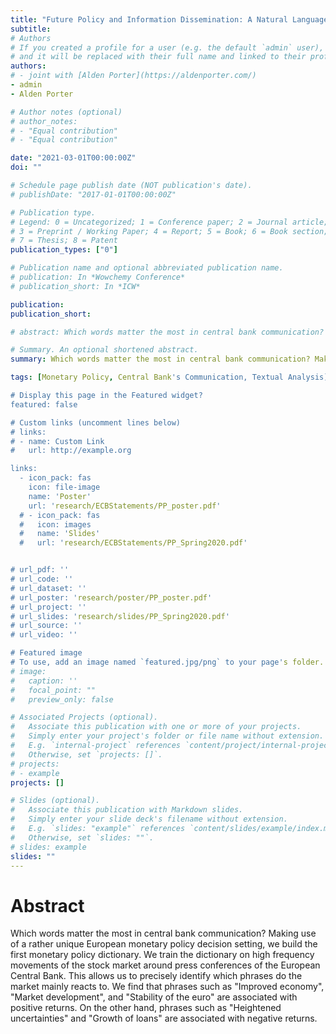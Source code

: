 ```yaml
---
title: "Future Policy and Information Dissemination: A Natural Language Processing Approach"
subtitle:
# Authors
# If you created a profile for a user (e.g. the default `admin` user), write the username (folder name) here 
# and it will be replaced with their full name and linked to their profile.
authors:
# - joint with [Alden Porter](https://aldenporter.com/)
- admin
- Alden Porter

# Author notes (optional)
# author_notes:
# - "Equal contribution"
# - "Equal contribution"

date: "2021-03-01T00:00:00Z"
doi: ""

# Schedule page publish date (NOT publication's date).
# publishDate: "2017-01-01T00:00:00Z"

# Publication type.
# Legend: 0 = Uncategorized; 1 = Conference paper; 2 = Journal article;
# 3 = Preprint / Working Paper; 4 = Report; 5 = Book; 6 = Book section;
# 7 = Thesis; 8 = Patent
publication_types: ["0"]

# Publication name and optional abbreviated publication name.
# publication: In *Wowchemy Conference*
# publication_short: In *ICW*

publication:
publication_short:

# abstract: Which words matter the most in central bank communication? Making use of a rather unique European monetary policy decision setting, we build the first monetary policy dictionary. We train the dictionary on a new intra-day level return data, which allows us to precisely identify which phrases do the market mainly reacts to. As an application, we attempt to distinguish whether financial markets react to learning about current economic conditions or future bank actions.

# Summary. An optional shortened abstract.
summary: Which words matter the most in central bank communication? Making use of a rather unique European monetary policy decision setting, we build the first monetary policy dictionary. We train the dictionary on high frequency movements of the stock market around press conferences of the European Central Bank. This allows us to precisely identify which phrases do the market mainly reacts to. We find that phrases such as "Improved economy", "Market development", and "Stability of the euro" are associated with positive returns. On the other hand, phrases such as "Heightened uncertainties" and "Growth of loans" are associated with negative returns.

tags: [Monetary Policy, Central Bank's Communication, Textual Analysis]

# Display this page in the Featured widget?
featured: false

# Custom links (uncomment lines below)
# links:
# - name: Custom Link
#   url: http://example.org

links:
  - icon_pack: fas
    icon: file-image
    name: 'Poster'
    url: 'research/ECBStatements/PP_poster.pdf'
  # - icon_pack: fas
  #   icon: images
  #   name: 'Slides'
  #   url: 'research/ECBStatements/PP_Spring2020.pdf'


# url_pdf: ''
# url_code: ''
# url_dataset: ''
# url_poster: 'research/poster/PP_poster.pdf'
# url_project: ''
# url_slides: 'research/slides/PP_Spring2020.pdf'
# url_source: ''
# url_video: ''

# Featured image
# To use, add an image named `featured.jpg/png` to your page's folder. 
# image:
#   caption: ''
#   focal_point: ""
#   preview_only: false

# Associated Projects (optional).
#   Associate this publication with one or more of your projects.
#   Simply enter your project's folder or file name without extension.
#   E.g. `internal-project` references `content/project/internal-project/index.md`.
#   Otherwise, set `projects: []`.
# projects:
# - example
projects: []

# Slides (optional).
#   Associate this publication with Markdown slides.
#   Simply enter your slide deck's filename without extension.
#   E.g. `slides: "example"` references `content/slides/example/index.md`.
#   Otherwise, set `slides: ""`.
# slides: example
slides: ""
---
```


<h1>Abstract</h1>

Which words matter the most in central bank communication? Making use of a rather unique European monetary policy decision setting, we build the first monetary policy dictionary. We train the dictionary on high frequency movements of the stock market around press conferences of the European Central Bank. This allows us to precisely identify which phrases do the market mainly reacts to. We find that phrases such as "Improved economy", "Market development", and "Stability of the euro" are associated with positive returns. On the other hand, phrases such as "Heightened uncertainties" and "Growth of loans" are associated with negative returns.

